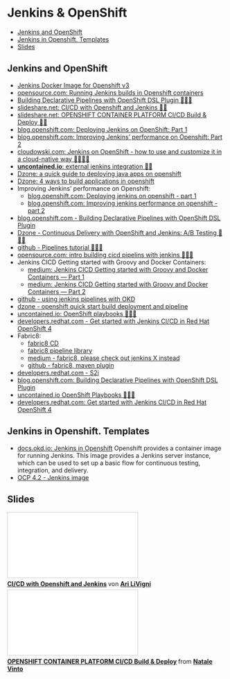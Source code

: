 # Jenkins & OpenShift
- [Jenkins and OpenShift](#jenkins-and-openshift)
- [Jenkins in Openshift. Templates](#jenkins-in-openshift-templates)
- [Slides](#slides)

## Jenkins and OpenShift
* [Jenkins Docker Image for Openshift v3](https://github.com/openshift/jenkins)
* [opensource.com: Running Jenkins builds in Openshift containers](https://opensource.com/article/18/4/running-jenkins-builds-containers)
* [Building Declarative Pipelines with OpenShift DSL Plugin 🌟🌟🌟](https://blog.openshift.com/building-declarative-pipelines-openshift-dsl-plugin/)
* [slideshare.net: CI/CD with Openshift and Jenkins 🌟🌟](https://www.slideshare.net/arilivigni/cicd-with-openshift-and-jenkins)
* [slideshare.net: OPENSHIFT CONTAINER PLATFORM CI/CD Build & Deploy  🌟🌟](https://www.slideshare.net/mozillabros/openshift-container-platform-cicd-build-deploy)
* [blog.openshift.com: Deploying Jenkins on OpenShift: Part 1](https://blog.openshift.com/deploying-jenkins-on-openshift-part-1/)
* [blog.openshift.com: Improving Jenkins’ performance on Openshift: Part 2](https://blog.openshift.com/improving-jenkins-performance-on-openshift-part-2/)
* [cloudowski.com: Jenkins on OpenShift - how to use and customize it in a cloud-native way 🌟🌟🌟🌟](https://cloudowski.com/articles/jenkins-on-openshift/)
* [**uncontained.io**: external jenkins integration 🌟🌟](http://v1.uncontained.io/playbooks/continuous_delivery/external-jenkins-integration.html)
* [Dzone: a quick guide to deploying java apps on openshift](https://dzone.com/articles/a-quick-guide-to-deploying-java-apps-on-openshift)
* [Dzone: 4 ways to build applications in openshift](https://dzone.com/articles/4-ways-to-build-applications-in-openshift-1)
* Improving Jenkins’ performance on Openshift:
    * [blog.openshift.com: Deploying jenkins on openshift - part 1](https://blog.openshift.com/deploying-jenkins-on-openshift-part-1/)
    * [blog.openshift.com: Improving jenkins performance on openshift - part 2](https://blog.openshift.com/improving-jenkins-performance-on-openshift-part-2/)
* [blog.openshift.com - Building Declarative Pipelines with OpenShift DSL Plugin](https://blog.openshift.com/building-declarative-pipelines-openshift-dsl-plugin/)
* [Dzone - Continuous Delivery with OpenShift and Jenkins: A/B Testing 🌟🌟🌟](https://dzone.com/articles/continuous-delivery-with-openshift-and-jenkins-ab)
* [github - Pipelines tutorial 🌟🌟🌟](https://github.com/openshift/pipelines-tutorial)
* [opensource.com: intro building cicd pipelins with jenkins 🌟🌟🌟](https://opensource.com/article/19/9/intro-building-cicd-pipelines-jenkins)
* Jenkins CICD Getting started with Groovy and Docker Containers:
    * [medium: Jenkins CICD Getting started with Groovy and Docker Containers — Part 1](https://blog.isaack.io/articles/2016-08/Jenkins-CICD-Getting-Started-With-Groovy-Part-1)
    * [medium: Jenkins CICD Getting started with Groovy and Docker Containers — Part 2](https://medium.com/@fvtool/jenkins-cicd-getting-started-with-groovy-and-docker-containers-part-2-b03a1b934a49)
* [github - using jenkins pipelines with OKD](https://github.com/openshift/origin/tree/master/examples/jenkins/pipeline)
* [dzone - openshift quick start build deployment and pipeline](https://dzone.com/articles/openshift-quick-start-build-deployment-and-pipelin)
* [uncontained.io: OpenShift playbooks 🌟🌟🌟](http://v1.uncontained.io/)
* [developers.redhat.com - Get started with Jenkins CI/CD in Red Hat OpenShift 4](https://developers.redhat.com/blog/2019/05/02/get-started-with-jenkins-ci-cd-in-red-hat-openshift-4/)
* Fabric8:
    * [fabric8 CD](http://fabric8.io/guide/cdelivery.html)
    * [fabric8 pipeline library](https://github.com/fabric8io/fabric8-pipeline-library)
    * [medium - fabric8, please check out jenkins X instead](https://medium.com/@jstrachan/fabric8-please-check-out-jenkins-x-instead-8295a025173a)
    * [github - fabric8, maven plugin](https://github.com/fabric8io/fabric8-maven-plugin )
* [developers.redhat.com - S2i](https://developers.redhat.com/blog/2018/09/26/source-versus-binary-s2i-workflows-with-red-hat-openshift-application-runtimes/)
* [blog.openshift.com: Building Declarative Pipelines with OpenShift DSL Plugin](https://blog.openshift.com/building-declarative-pipelines-openshift-dsl-plugin/)
* [uncontained.io OpenShift Playbooks 🌟🌟🌟](http://v1.uncontained.io/)
* [developers.redhat.com: Get started with Jenkins CI/CD in Red Hat OpenShift 4](https://developers.redhat.com/blog/2019/05/02/get-started-with-jenkins-ci-cd-in-red-hat-openshift-4/)

## Jenkins in Openshift. Templates
* [docs.okd.io: Jenkins in Openshift](https://docs.okd.io/latest/using_images/other_images/jenkins.html) Openshift provides a container image for running Jenkins. This image provides a Jenkins server instance, which can be used to set up a basic flow for continuous testing, integration, and delivery.
* [OCP 4.2 - Jenkins image](https://docs.openshift.com/container-platform/4.2/openshift_images/using_images/images-other-jenkins-agent.html)

## Slides
<iframe src="//www.slideshare.net/slideshow/embed_code/key/GNg4EksIW8cNFg" frameborder="0" marginwidth="0" marginheight="0" scrolling="no" style="border:1px solid #CCC; border-width:1px; margin-bottom:5px; max-width: 100%;" allowfullscreen> </iframe> <div style="margin-bottom:5px"> <strong> <a href="//www.slideshare.net/arilivigni/cicd-with-openshift-and-jenkins" title="CI/CD with Openshift and Jenkins" target="_blank">CI/CD with Openshift and Jenkins</a> </strong> von <strong><a href="https://www.slideshare.net/arilivigni" target="_blank">Ari LiVigni</a></strong> </div>

<iframe src="//www.slideshare.net/slideshow/embed_code/key/rL59hI2J3e7j6T" frameborder="0" marginwidth="0" marginheight="0" scrolling="no" style="border:1px solid #CCC; border-width:1px; margin-bottom:5px; max-width: 100%;" allowfullscreen> </iframe> <div style="margin-bottom:5px"> <strong> <a href="//www.slideshare.net/mozillabros/openshift-container-platform-cicd-build-deploy" title="OPENSHIFT CONTAINER PLATFORM CI/CD Build &amp; Deploy" target="_blank">OPENSHIFT CONTAINER PLATFORM CI/CD Build &amp; Deploy</a> </strong> from <strong><a href="https://www.slideshare.net/mozillabros" target="_blank">Natale Vinto</a></strong> </div>
